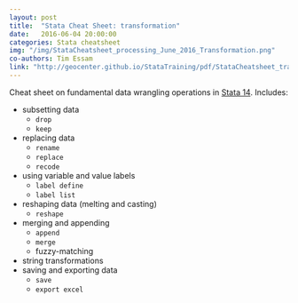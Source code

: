 ```yaml
---
layout: post
title:  "Stata Cheat Sheet: transformation"
date:   2016-06-04 20:00:00
categories: Stata cheatsheet
img: "/img/StataCheatsheet_processing_June_2016_Transformation.png"
co-authors: Tim Essam
link: "http://geocenter.github.io/StataTraining/pdf/StataCheatsheet_transformation.pdf"
---
```


Cheat sheet on fundamental data wrangling operations in [Stata 14](http://www.stata.com).  Includes:

* subsetting data
  * `drop`
  * `keep`
* replacing data
  * `rename`
  * `replace`
  * `recode`
* using variable and value labels
  * `label define`
  * `label list`
* reshaping data (melting and casting)
  * `reshape`
* merging and appending
  * `append`
  * `merge`
  * fuzzy-matching
* string transformations
* saving and exporting data
  * `save`
  * `export excel`
